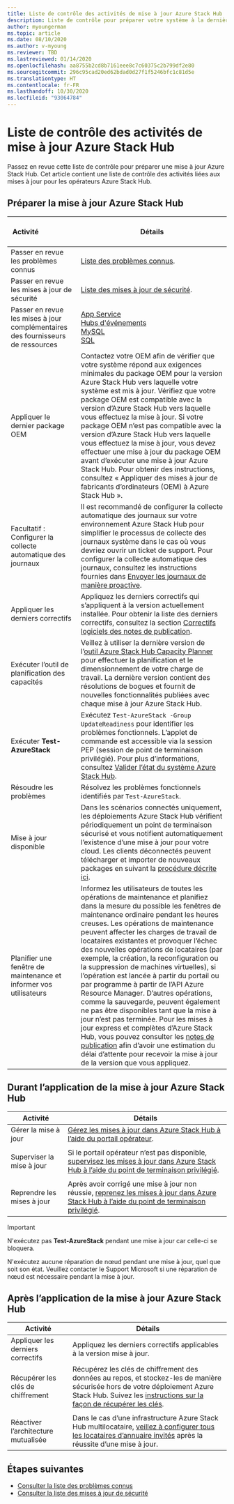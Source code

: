 ```yaml
---
title: Liste de contrôle des activités de mise à jour Azure Stack Hub
description: Liste de contrôle pour préparer votre système à la dernière mise à jour Azure Stack Hub.
author: myoungerman
ms.topic: article
ms.date: 08/10/2020
ms.author: v-myoung
ms.reviewer: TBD
ms.lastreviewed: 01/14/2020
ms.openlocfilehash: aa8755b2cd8b7161eee8c7c60375c2b799df2e80
ms.sourcegitcommit: 296c95cad20ed62bdad0d27f1f5246bfc1c81d5e
ms.translationtype: HT
ms.contentlocale: fr-FR
ms.lasthandoff: 10/30/2020
ms.locfileid: "93064784"
---
```

# <a name="azure-stack-hub-update-activity-checklist"></a>Liste de contrôle des activités de mise à jour Azure Stack Hub

Passez en revue cette liste de contrôle pour préparer une mise à jour Azure Stack Hub. Cet article contient une liste de contrôle des activités liées aux mises à jour pour les opérateurs Azure Stack Hub.

## <a name="prepare-for-azure-stack-hub-update"></a>Préparer la mise à jour Azure Stack Hub

| &nbsp; &nbsp; &nbsp; &nbsp; &nbsp; &nbsp; &nbsp; &nbsp; &nbsp; &nbsp; &nbsp; Activité &nbsp; &nbsp; &nbsp; &nbsp; &nbsp; &nbsp; &nbsp; &nbsp; &nbsp; &nbsp; &nbsp;                   | Détails                                                   |
|------------------------------|-----------------------------------------------------------|
| Passer en revue les problèmes connus     | [Liste des problèmes connus](known-issues.md).                |
| Passer en revue les mises à jour de sécurité | [Liste des mises à jour de sécurité](release-notes-security-updates.md).      |
| Passer en revue les mises à jour complémentaires des fournisseurs de ressources | [App Service](azure-stack-app-service-update.md)<br>[Hubs d'événements](resource-provider-apply-updates.md)<br> [MySQL](azure-stack-mysql-resource-provider-update.md)<br>[SQL](azure-stack-sql-resource-provider-update.md)<br>  |
| Appliquer le dernier package OEM | Contactez votre OEM afin de vérifier que votre système répond aux exigences minimales du package OEM pour la version Azure Stack Hub vers laquelle votre système est mis à jour. Vérifiez que votre package OEM est compatible avec la version d’Azure Stack Hub vers laquelle vous effectuez la mise à jour. Si votre package OEM n’est pas compatible avec la version d’Azure Stack Hub vers laquelle vous effectuez la mise à jour, vous devez effectuer une mise à jour du package OEM avant d’exécuter une mise à jour Azure Stack Hub. Pour obtenir des instructions, consultez « Appliquer des mises à jour de fabricants d’ordinateurs (OEM) à Azure Stack Hub ». |
| Facultatif : Configurer la collecte automatique des journaux | Il est recommandé de configurer la collecte automatique des journaux sur votre environnement Azure Stack Hub pour simplifier le processus de collecte des journaux système dans le cas où vous devriez ouvrir un ticket de support. Pour configurer la collecte automatique des journaux, consultez les instructions fournies dans [Envoyer les journaux de manière proactive](./azure-stack-diagnostic-log-collection-overview.md#send-logs-proactively). |
| Appliquer les derniers correctifs | Appliquez les derniers correctifs qui s’appliquent à la version actuellement installée. Pour obtenir la liste des derniers correctifs, consultez la section [Correctifs logiciels des notes de publication](release-notes.md). |
| Exécuter l’outil de planification des capacités | Veillez à utiliser la dernière version de l’[outil Azure Stack Hub Capacity Planner](azure-stack-capacity-planning-overview.md) pour effectuer la planification et le dimensionnement de votre charge de travail. La dernière version contient des résolutions de bogues et fournit de nouvelles fonctionnalités publiées avec chaque mise à jour Azure Stack Hub. |
| Exécuter **Test-AzureStack** | Exécutez `Test-AzureStack -Group UpdateReadiness` pour identifier les problèmes fonctionnels. L’applet de commande est accessible via la session PEP (session de point de terminaison privilégié). Pour plus d’informations, consultez [Valider l’état du système Azure Stack Hub](azure-stack-diagnostic-test.md). |
| Résoudre les problèmes | Résolvez les problèmes fonctionnels identifiés par `Test-AzureStack`. |
| Mise à jour disponible | Dans les scénarios connectés uniquement, les déploiements Azure Stack Hub vérifient périodiquement un point de terminaison sécurisé et vous notifient automatiquement l’existence d’une mise à jour pour votre cloud. Les clients déconnectés peuvent télécharger et importer de nouveaux packages en suivant la [procédure décrite ici](azure-stack-apply-updates.md). |
| Planifier une fenêtre de maintenance et informer vos utilisateurs | Informez les utilisateurs de toutes les opérations de maintenance et planifiez dans la mesure du possible les fenêtres de maintenance ordinaire pendant les heures creuses. Les opérations de maintenance peuvent affecter les charges de travail de locataires existantes et provoquer l’échec des nouvelles opérations de locataires (par exemple, la création, la reconfiguration ou la suppression de machines virtuelles), si l’opération est lancée à partir du portail ou par programme à partir de l’API Azure Resource Manager. D’autres opérations, comme la sauvegarde, peuvent également ne pas être disponibles tant que la mise à jour n’est pas terminée. Pour les mises à jour express et complètes d’Azure Stack Hub, vous pouvez consulter les [notes de publication](release-notes.md) afin d’avoir une estimation du délai d’attente pour recevoir la mise à jour de la version que vous appliquez. |

## <a name="during-azure-stack-hub-update"></a>Durant l’application de la mise à jour Azure Stack Hub

| Activité | Détails |
|--------------------|------------------------------------------------------------------------------------------------------|
| Gérer la mise à jour |[Gérez les mises à jour dans Azure Stack Hub à l’aide du portail opérateur](azure-stack-updates.md). |
|  |  |
| Superviser la mise à jour | Si le portail opérateur n’est pas disponible, [supervisez les mises à jour dans Azure Stack Hub à l’aide du point de terminaison privilégié](azure-stack-monitor-update.md). |
|  |  |
| Reprendre les mises à jour | Après avoir corrigé une mise à jour non réussie, [reprenez les mises à jour dans Azure Stack Hub à l’aide du point de terminaison privilégié](azure-stack-monitor-update.md). |

> [!IMPORTANT]  
> N'exécutez pas **Test-AzureStack** pendant une mise à jour car celle-ci se bloquera.
>
>N'exécutez aucune réparation de nœud pendant une mise à jour, quel que soit son état.
>Veuillez contacter le Support Microsoft si une réparation de nœud est nécessaire pendant la mise à jour.

## <a name="after-azure-stack-hub-update"></a>Après l’application de la mise à jour Azure Stack Hub

| Activité | Détails |
|--------------------------|----------------------------------------------------------------------------------------------------------------------------------------------------------------|
| Appliquer les derniers correctifs | Appliquez les derniers correctifs applicables à la version mise à jour. |
| Récupérer les clés de chiffrement | Récupérez les clés de chiffrement des données au repos, et stockez-les de manière sécurisée hors de votre déploiement Azure Stack Hub. Suivez les [instructions sur la façon de récupérer les clés](azure-stack-security-bitlocker.md). |
|  |  |
| Réactiver l’architecture mutualisée | Dans le cas d’une infrastructure Azure Stack Hub multilocataire, [veillez à configurer tous les locataires d’annuaire invités](azure-stack-enable-multitenancy.md#configure-guest-directory) après la réussite d’une mise à jour. |

## <a name="next-steps"></a>Étapes suivantes

- [Consulter la liste des problèmes connus](known-issues.md)
- [Consulter la liste des mises à jour de sécurité](release-notes-security-updates.md)
